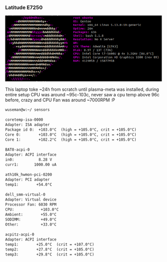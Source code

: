 ### Latitude E7250

![Screenshot](.previews/screenfetch.png)

This laptop toke ~24h from scratch until plasma-meta was installed, during entire setup CPU was around ~95c-103c, never saw a cpu temp above 96c before, crazy and CPU Fan was around ~7000RPM :P

```console
wuseman@w:~/ sensors

coretemp-isa-0000
Adapter: ISA adapter
Package id 0:  +103.0°C  (high = +105.0°C, crit = +105.0°C)
Core 0:        +103.0°C  (high = +105.0°C, crit = +105.0°C)
Core 1:        +102.2°C  (high = +105.0°C, crit = +105.0°C)

BAT0-acpi-0
Adapter: ACPI interface
in0:           8.28 V  
curr1:       1000.00 uA 

ath10k_hwmon-pci-0200
Adapter: PCI adapter
temp1:        +54.0°C  

dell_smm-virtual-0
Adapter: Virtual device
Processor Fan: 6030 RPM
CPU:            +103.0°C  
Ambient:        +55.0°C  
SODIMM:         +49.0°C  
Other:          +33.0°C  

acpitz-acpi-0
Adapter: ACPI interface
temp1:        +25.0°C  (crit = +107.0°C)
temp2:        +27.8°C  (crit = +105.0°C)
temp3:        +29.8°C  (crit = +105.0°C)
```

